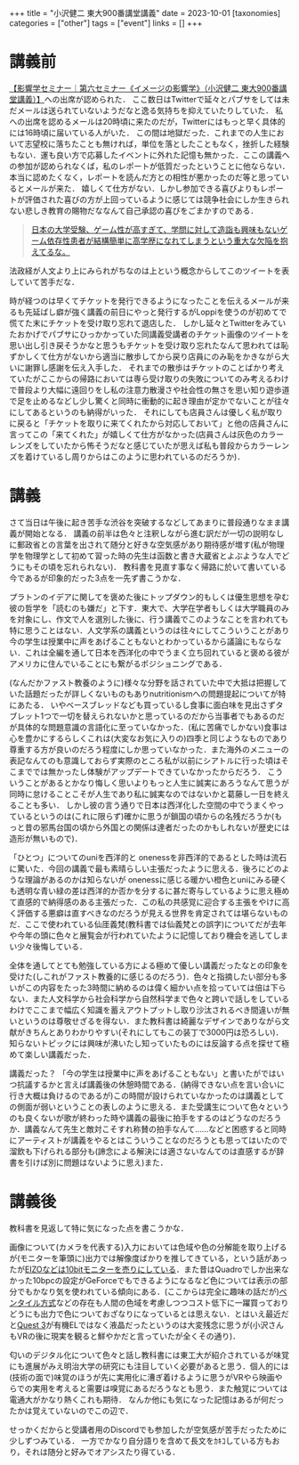 +++
title = "小沢健二 東大900番講堂講義"
date = 2023-10-01
[taxonomies]
categories = ["other"]
tags = ["event"]
links = []
+++

# 講義前

[【影響学セミナー｜第六セミナー《イメージの影響学》（小沢健二 東大900番講堂講義）】](https://www.hihumiyo.net/u-tokyo/)への出席が認められた．
ここ数日はTwitterで延々とパブサをしては未だメールは送られていないようだなと逸る気持ちを抑えていたりしていた．
私への出席を認めるメールは20時頃に来たのだが，Twitterにはもっと早く具体的には16時頃に届いている人がいた．
この間は地獄だった．これまでの人生において志望校に落ちたことも無ければ，単位を落としたこともなく，挫折した経験もない．運も良い方で応募したイベントに外れた記憶も無かった．ここの講義への参加が認められなくば，私のレポートが低質だったということに他ならない．本当に認めたくなく，レポートを読んだ方との相性が悪かったのだ等と思っているとメールが来た．
嬉しくて仕方がない．しかし参加できる喜びよりもレポートが評価された喜びの方が上回っているように感じては競争社会にしか生きられない悲しき教育の賜物だななんて自己承認の喜びをごまかすのである．
> [日本の大学受験、ゲーム性が高すぎて、学問に対して造詣も興味もないゲーム依存性患者が結構簡単に高学歴になれてしまうという重大な欠陥を抱えてるな。](https://twitter.com/haroru4649/status/1707443211667701935?s=20)

法政経が人文より上にみられがちなのは上という概念からしてこのツイートを表していて苦手だな．

時が経つのは早くてチケットを発行できるようになったことを伝えるメールが来るも先延ばし癖が強く講義の前日にやっと発行するがLoppiを使うのが初めてで慌てた末にチケットを受け取り忘れて退店した．
しかし延々とTwitterをみていたおかげでパブサにひっかかっていた同講義受講者のチケット画像のツイートを思い出し引き戻そうかなと思うもチケットを受け取り忘れたなんて思われては恥ずかしくて仕方がないから適当に散歩してから戻り店員にのみ恥をかきながら大いに謝罪し感謝を伝え入手した．
それまでの散歩はチケットのことばかり考えていたがここからの帰路においては専ら受け取りの失敗についてのみ考えるわけで普段より大幅に遠回りをし私の注意力散漫さや社会性の無さを思い知り遊歩道で足を止めるなどし少し驚くと同時に衝動的に起き理由が定かでないことが往々にしてあるというのも納得がいった．
それにしても店員さんは優しく私が取りに戻ると「チケットを取りに来てくれたから対応しておいて」と他の店員さんに言ってこの「来てくれた」が嬉しくて仕方がなかった(店員さんは灰色のカラーレンズをしていたから怖そうだなと感じていたが思えば私も普段からカラーレンズを着けているし周りからはこのように思われているのだろうか)．

# 講義

さて当日は午後に起き苦手な渋谷を突破するなどしてあまりに普段通りなまま講義が開始となる．
講義の前半は色々と注釈しながら進む訳だが一切の説明なしに郵政省との言葉を出されて随分と好きな空気感があり期待感が増す(私が物理学を物理学として初めて習った時の先生は函数と書き大蔵省とよぶような人でどうにもその頃を忘れられない)．
教科書を見直す事なく帰路に於いて書いている今であるが印象的だった3点を一先ず書こうかな．

プラトンのイデアに関してを褒めた後にトップダウン的もしくは優生思想を孕む彼の哲学を「読むのも嫌だ」と下す．東大で、大学在学者もしくは大学職員のみを対象にし、作文で人を選別した後に、行う講義でこのようなことを言われても特に思うことはない．人文学系の講義というのは往々にしてこういうことがあり今の学生は授業中に声をあげることもないとわかっているから議論にもならない．これは全編を通して日本を西洋化の中でうまく立ち回れていると褒める彼がアメリカに住んでいることにも繋がるポジショニングである．

(なんだかファスト教養のように)様々な分野を話されていた中で大抵は把握していた話題だったが詳しくないものもありnutritionismへの問題提起についてが特にあたる．
いやベースブレッドなども買っているし食事に面白味を見出さずタブレット1つで一切を替えられないかと思っているのだから当事者でもあるのだが具体的な問題意識の言語化に至っていなかった．(私に苦痛でしかない)食事は心を豊かにするらしくこれは(大変なお気に入りの)四季と同じようなものであり尊重する方が良いのだろう程度にしか思っていなかった．また海外のメニューの表記なんてのも意識しておらず実際のところ私が以前にシアトルに行った頃はそこまででは無かったし体験がアップデートできていなかったからだろう．
こういうことがあるとかなり悔しく思いよりもっと人生に誠実にあろうなんて思うが同時に怠けることこそが人生であり私に誠実なのではないかと葛藤し一日を終えることも多い．
しかし彼の言う通りで日本は西洋化した空間の中でうまくやっているというのは(これに限らず)確かに思うが鎖国の頃からの名残だろうか(もっと昔の邪馬台国の頃から外国との関係は達者だったのかもしれないが歴史には造形が無いもので)．

「ひとつ」についてのuniを西洋的と onenessを非西洋的であるとした時は流石に驚いた．今回の講義で最も素晴らしい主張だったように思える．後ろにどのような理論があるのかは知らないが onenessに感じる暖かい橙色とuniにみる硬くも透明な青い緑の差は西洋的か否かを分するに甚だ寄与しているように思え極めて直感的で納得感のある主張だった．この私の共感覚に迎合する主張をやけに高く評価する悪癖は直すべきなのだろうが見える世界を肯定されては堪らないものだ．ここで使われている仙厓義梵(教科書では仙義梵との誤字)についてだが去年や今年の頭に色々と展覧会が行われていたように記憶しており機会を逃してしまい少々後悔している．

全体を通してとても勉強している方による極めて優しい講義だったなとの印象を受けた(しこれがファスト教養的に感じるのだろう)．色々と指摘したい部分も多いがこの内容をたった3時間に納めるのは偉く細かい点を拾っていては倍は下らない．また人文科学から社会科学から自然科学まで色々と跨いで話しをしているわけでここまで幅広く知識を蓄えアウトプットし取り沙汰されるべき間違いが無いというのは尊敬せざるを得ない．また教科書は綺麗なデザインでありながら文献がきちんとありわかりやすい(それにしてもこの装丁で3000円は恐ろしい)．知らないトピックには興味が沸いたし知っていたものには反論する点を探せて極めて楽しい講義だった．

講義だった？
「今の学生は授業中に声をあげることもない」と書いたがではいつ抗議するかと言えば講義後の休憩時間である．(納得できない点を言い合いに行き大概は負けるのであるが)この時間が設けられていなかったのは講義としての側面が弱いということの表しのように思える．また受講生について色々というのも良くないが歌が終わった時や講義の最後に拍手をするのはどうなのだろうか．講義なんて先生と敵対こそすれ称賛の拍手なんて……などと困惑すると同時にアーティストが講義をやるとはこういうことなのだろうとも思ってはいたので溜飲も下げられる部分も(諦念による解決には適さないなんてのは直感するが辞書を引けば別に問題はないように思え)また．


# 講義後
教科書を見返して特に気になった点を書こうかな．

画像について(カメラを代表する)入力においては色域や色の分解能を取り上げるが(モニターを筆頭に)出力では解像度ばかりを推してきている，という話があったが[EIZOなどは10bitモニターを売りにしている](https://www.eizo.co.jp/products/ce/cs2740/)．また昔はQuadroでしか出来なかった10bpcの設定がGeForceでもできるようになるなど色については表示の部分でもかなり気を使われている傾向にある．(ここからは完全に趣味の話だが)[ペンタイル方式](https://en.wikipedia.org/wiki/PenTile_matrix_family)などの存在も人間の色域を考慮しつつコスト低下に一躍買っておりどうにも出力で色についておざなりになっているとは思えない．とはいえ最近だと[Quest 3](https://www.meta.com/jp/quest/quest-3/)が有機ELではなく液晶だったというのは大変残念に思うが(小沢さんもVRの後に現実を観ると鮮やかだと言っていたが全くその通り)．

匂いのデジタル化について色々と話し教科書には東工大が紹介されているが味覚にも進展がみえ明治大学の研究にも注目していく必要があると思う．個人的には(技術の面で)味覚のほうが先に実用化に漕ぎ着けるように思うがVRやら映画やらでの実用を考えると需要は嗅覚にあるだろうなとも思う．また触覚については電通大がかなり熱くこれも期待．
なんか他にも気になった記憶はあるが何だったかは覚えていないのでこの辺で．

せっかくだからと受講者用のDiscordでも参加したが空気感が苦手だったために少しずつみている．
一方でかなり自分語りを含めて長文をｶｷｺしている方もおり，それは随分と好みでオアシスたり得ている．